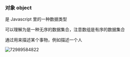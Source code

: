 ### 对象 object

是 Javascript 里的一种数据类型

可以理解为是一种无序的数据集合，注意数组是有序的数据集合

通过用来描述某个事物，例如描述一个人

![72989584822](C:\Users\Laura\AppData\Local\Temp\1729895927550.png)





